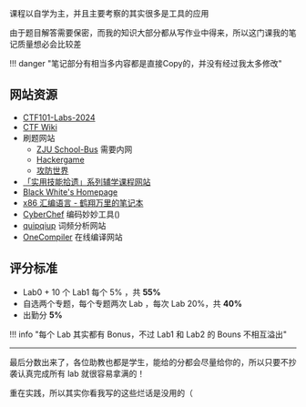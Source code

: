 
课程以自学为主，并且主要考察的其实很多是工具的应用

由于题目解答需要保密，而我的知识大部分都从写作业中得来，所以这门课我的笔记质量想必会比较差

!!! danger "笔记部分有相当多内容都是直接Copy的，并没有经过我太多修改"

## 网站资源

- [CTF101-Labs-2024](https://courses.zjusec.com/)
- [CTF Wiki](https://ctf-wiki.org/)
- 刷题网站
	- [ZJU School-Bus](https://zjusec.com/)  需要内网
	- [Hackergame](https://hack.lug.ustc.edu.cn)
	- [攻防世界](https://adworld.xctf.org.cn)
- [「实用技能拾遗」系列辅学课程网站](https://slides.tonycrane.cc/PracticalSkillsTutorial/)
- [Black White's Homepage](http://cc.zju.edu.cn/bhh/)
- [x86 汇编语言 - 鹤翔万里的笔记本](https://note.tonycrane.cc/cs/pl/asm/)
- [CyberChef](https://lab.tonycrane.cc/CyberChef/) 编码妙妙工具()
- [quipqiup](https://www.quipqiup.com/) 词频分析网站
- [OneCompiler](https://onecompiler.com/) 在线编译网站

## 评分标准

- Lab0 + 10 个 Lab1 每个 5% ，共 **55%**
- 自选两个专题，每个专题两次 Lab ，每次 Lab 20%，共 **40%**
- 出勤分 **5%**

!!! info "每个 Lab 其实都有 Bonus，不过 Lab1 和 Lab2 的 Bouns 不相互溢出"

---

最后分数出来了，各位助教也都是学生，能给的分都会尽量给你的，所以只要不抄袭认真完成所有 lab 就很容易拿满的！

重在实践，所以其实你看我写的这些烂话是没用的（

